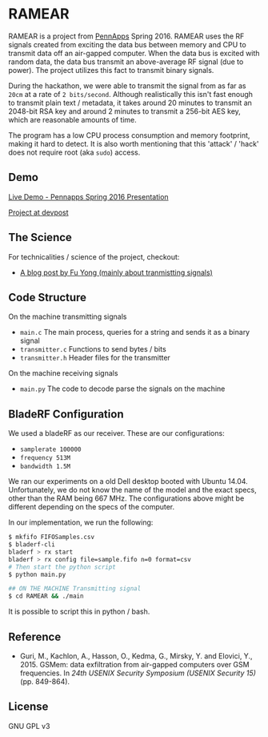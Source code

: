 # RAMEAR

RAMEAR is a project from [PennApps](pennapps.com) Spring 2016. RAMEAR uses the RF signals created
from exciting the data bus between memory and CPU to transmit data off an air-gapped
computer. When the data bus is excited with random data, the data bus transmit an
above-average RF signal (due to power). The project utilizes this fact to transmit
binary signals.

During the hackathon, we were able to transmit the signal from as far as `20cm` at a
rate of `2 bits/second`. Although realistically this isn't fast enough to transmit
plain text / metadata, it takes around 20 minutes to transmit an 2048-bit RSA key
and around 2 minutes to transmit a 256-bit AES key, which are reasonable
amounts of time.

The program has a low CPU process consumption and memory footprint, making it hard
to detect. It is also worth mentioning that this 'attack' / 'hack' does not
require root (aka `sudo`) access.

## Demo

[Live Demo - Pennapps Spring 2016 Presentation](https://www.youtube.com/watch?v=UGVrB8IdINo#t=753)

[Project at devpost](http://devpost.com/software/ramear)


## The Science

For technicalities / science of the project, checkout:

* [A blog post by Fu Yong (mainly about tranmistting signals)](http://www.fyquah.me/ramear)

## Code Structure

On the machine transmitting signals

* `main.c`
The main process, queries for a string and sends it as a binary signal
* `transmitter.c`
Functions to send bytes / bits
* `transmitter.h`
Header files for the transmitter

On the machine receiving signals

* `main.py`
The code to decode parse the signals on the machine

## BladeRF Configuration

We used a bladeRF as our receiver. These are our configurations:

* `samplerate 100000`
* `frequency 513M`
* `bandwidth 1.5M`

We ran our experiments on a old Dell desktop booted with Ubuntu 14.04.
Unfortunately, we do not know the name of the model and the exact specs,
other than the RAM being 667 MHz. The configurations above might be
different depending on the specs of the computer.

In our implementation, we run the following:

```bash
$ mkfifo FIFOSamples.csv
$ bladerf-cli
bladerf > rx start
bladerf > rx config file=sample.fifo n=0 format=csv
# Then start the python script
$ python main.py

## ON THE MACHINE Transmitting signal
$ cd RAMEAR && ./main
```



It is possible to script this in python / bash.

## Reference

* Guri, M., Kachlon, A., Hasson, O., Kedma, G., Mirsky, Y. and Elovici, Y., 2015. GSMem: data exfiltration from air-gapped computers over GSM frequencies. In *24th USENIX Security Symposium (USENIX Security 15)* (pp. 849-864).


## License

GNU GPL v3
